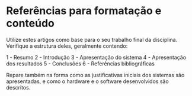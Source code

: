 # Referências para formatação e conteúdo

Utilize estes artigos como base para o seu trabalho final da disciplina. Verifique a estrutura deles, geralmente contendo:

  1 - Resumo
  2 - Introdução
  3 - Apresentação do sistema
  4 - Apresentação dos resultados
  5 - Conclusões
  6 - Referências bibliográficas

Repare também na forma como as justificativas iniciais dos sistemas são apresentadas, e como o hardware e o software desenvolvidos são descritos.